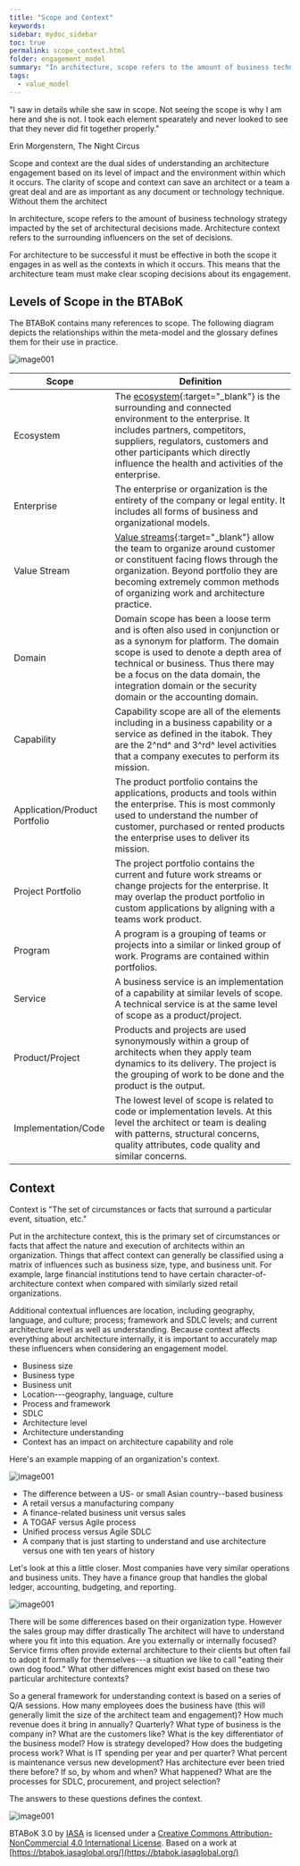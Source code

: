 ```yaml
---
title: "Scope and Context"
keywords: 
sidebar: mydoc_sidebar
toc: true
permalink: scope_context.html
folder: engagement_model
summary: "In architecture, scope refers to the amount of business technology strategy impacted by the set of architectural decisions made."
tags: 
  - value_model
---
```


"I saw in details while she saw in scope. Not seeing the scope is why I am here and she is not. I took each element spearately and never looked to see that they never did fit together properly."

Erin Morgenstern, The Night Circus

Scope and context are the dual sides of understanding an architecture engagement based on its level of impact and the environment within which it occurs. The clarity of scope and context can save an architect or a team a great deal and are as important as any document or technology technique. Without them the architect

In architecture, scope refers to the amount of business technology strategy impacted by the set of architectural decisions made. Architecture context refers to the surrounding influencers on the set of decisions.

For architecture to be successful it must be effective in both the scope it engages in as well as the contexts in which it occurs. This means that the architecture team must make clear scoping decisions about its engagement.

Levels of Scope in the BTABoK 
-----------------------------

The BTABoK contains many references to scope. The following diagram depicts the relationships within the meta-model and the glossary defines them for their use in practice.

![image001](media/s_c001.png)

| **Scope** | **Definition** |
| --- | --- |
| Ecosystem | The [ecosystem](ecosystem.md){:target="_blank"} is the surrounding and connected environment to the enterprise. It includes partners, competitors, suppliers, regulators, customers and other participants which directly influence the health and activities of the enterprise. |
| Enterprise | The enterprise or organization is the entirety of the company or legal entity. It includes all forms of business and organizational models. |
| Value Stream | [Value streams](value_streams.md){:target="_blank"} allow the team to organize around customer or constituent facing flows through the organization. Beyond portfolio they are becoming extremely common methods of organizing work and architecture practice. |
| Domain | Domain scope has been a loose term and is often also used in conjunction or as a synonym for platform. The domain scope is used to denote a depth area of technical or business. Thus there may be a focus on the data domain, the integration domain or the security domain or the accounting domain.   |
| Capability | Capability scope are all of the elements including in a business capability or a service as defined in the itabok. They are the 2^nd^ and 3^rd^ level activities that a company executes to perform its mission. |
| Application/Product Portfolio | The product portfolio contains the applications, products and tools within the enterprise. This is most commonly used to understand the number of customer, purchased or rented products the enterprise uses to deliver its mission. |
| Project Portfolio | The project portfolio contains the current and future work streams or change projects for the enterprise. It may overlap the product portfolio in custom applications by aligning with a teams work product. |
| Program | A program is a grouping of teams or projects into a similar or linked group of work. Programs are contained within portfolios. |
| Service | A business service is an implementation of a capability at similar levels of scope. A technical service is at the same level of scope as a product/project. |
| Product/Project | Products and projects are used synonymously within a group of architects when they apply team dynamics to its delivery. The project is the grouping of work to be done and the product is the output. |
| Implementation/Code | The lowest level of scope is related to code or implementation levels. At this level the architect or team is dealing with patterns, structural concerns, quality attributes, code quality and similar concerns. |

Context
-------

Context is "The set of circumstances or facts that surround a particular event, situation, etc."

Put in the architecture context, this is the primary set of circumstances or facts that affect the nature and execution of architects within an organization. Things that affect context can generally be classified using a matrix of influences such as business size, type, and business unit. For example, large financial institutions tend to have certain character-of-architecture context when compared with similarly sized retail organizations.

Additional contextual influences are location, including geography, language, and culture; process; framework and SDLC levels; and current architecture level as well as understanding. Because context affects everything about architecture internally, it is important to accurately map these influencers when considering an engagement model.

-   Business size
-   Business type
-   Business unit
-   Location---geography, language, culture
-   Process and framework
-   SDLC
-   Architecture level
-   Architecture understanding
-   Context has an impact on architecture capability and role

Here's an example mapping of an organization's context.

![image001](media/s_c002.png)

-   The difference between a US- or small Asian country--based business
-   A retail versus a manufacturing company
-   A finance-related business unit versus sales
-   A TOGAF versus Agile process
-   Unified process versus Agile SDLC
-   A company that is just starting to understand and use architecture versus one with ten years of history

Let's look at this a little closer. Most companies have very similar operations and business units. They have a finance group that handles the global ledger, accounting, budgeting, and reporting.

![image001](media/s_c003.png)

There will be some differences based on their organization type. However the sales group may differ drastically The architect will have to understand where you fit into this equation. Are you externally or internally focused? Service firms often provide external architecture to their clients but often fail to adopt it formally for themselves---a situation we like to call "eating their own dog food." What other differences might exist based on these two particular architecture contexts?

So a general framework for understanding context is based on a series of Q/A sessions. How many employees does the business have (this will generally limit the size of the architect team and engagement)? How much revenue does it bring in annually? Quarterly? What type of business is the company in? What are the customers like? What is the key differentiator of the business model? How is strategy developed? How does the budgeting process work? What is IT spending per year and per quarter? What percent is maintenance versus new development? Has architecture ever been tried there before? If so, by whom and when? What happened? What are the processes for SDLC, procurement, and project selection?

The answers to these questions defines the context.

![image001](media/by-nc.png)

BTABoK 3.0 by [IASA](https://iasaglobal.org/) is licensed under a [Creative Commons Attribution-NonCommercial 4.0 International License](http://creativecommons.org/licenses/by-nc/4.0/). Based on a work at [https://btabok.iasaglobal.org/](https://btabok.iasaglobal.org/)